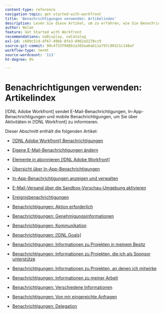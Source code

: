 ```yaml
---
content-type: reference
navigation-topic: get-started-with-workfront
title: 'Benachrichtigungen verwenden: Artikelindex'
description: Lesen Sie diese Artikel, um zu erfahren, wie Sie Benachrichtigungen in Adobe Workfront verwenden.
author: Nolan
feature: Get Started with Workfront
recommendations: noDisplay, noCatalog
exl-id: c609c51d-df67-49bb-8fe3-8962a5270cc9
source-git-commit: 90c4f33f988b2a303aa6ab11a797c90321c148af
workflow-type: tm+mt
source-wordcount: '113'
ht-degree: 0%

---
```


# Benachrichtigungen verwenden: Artikelindex

[!DNL Adobe Workfront] sendet E-Mail-Benachrichtigungen, In-App-Benachrichtigungen und mobile Benachrichtigungen, um Sie über Aktivitäten in [!DNL Workfront] zu informieren.

<!-- Audited: 01/2024 -->

Dieser Abschnitt enthält die folgenden Artikel:

* [[!DNL Adobe Workfront] Benachrichtigungen](../../workfront-basics/using-notifications/wf-notifications.md)
* [Eigene E-Mail-Benachrichtigungen ändern](../../workfront-basics/using-notifications/activate-or-deactivate-your-own-event-notifications.md)
* [Elemente in abonnieren [!DNL Adobe Workfront]](../../workfront-basics/using-notifications/subscribe-to-items-in-workfront.md)
* [Übersicht über In-App-Benachrichtigungen](../../workfront-basics/using-notifications/in-app-notifications-overview.md)
* [In-App-Benachrichtigungen anzeigen und verwalten](../../workfront-basics/using-notifications/view-and-manage-in-app-notifications.md)
* [E-Mail-Versand über die Sandbox-Vorschau-Umgebung aktivieren](../../workfront-basics/using-notifications/enable-delivery-emails-from-preview-sandbox-environment.md)
* [Ereignisbenachrichtigungen](../../workfront-basics/using-notifications/event-notifications.md)

  <!--
  <li data-mc-conditions="QuicksilverOrClassic.Draft mode"><a href="../../workfront-basics/using-notifications/opt-out-of-email-notifications.md" class="MCXref xref" xrefformat="{para}">Opt out of email notifications</a> </li>
  -->

* [Benachrichtigungen: Aktion erforderlich](../../workfront-basics/using-notifications/notifications-action-needed.md)
* [Benachrichtigungen: Genehmigungsinformationen](../../workfront-basics/using-notifications/notifications-approval-information.md)
* [Benachrichtigungen: Kommunikation](../../workfront-basics/using-notifications/notifications-communication.md)
* [Benachrichtigungen: [!DNL Goals]](../../workfront-basics/using-notifications/notifications-goals.md)
* [Benachrichtigungen: Informationen zu Projekten in meinem Besitz](../../workfront-basics/using-notifications/notifications-information-about-projects-i-own.md)
* [Benachrichtigungen: Informationen zu Projekten, die ich als Sponsor unterstütze](../../workfront-basics/using-notifications/notifications-information-about-projects-i-sponsor.md)
* [Benachrichtigungen: Informationen zu Projekten, an denen ich mitwirke](../../workfront-basics/using-notifications/notifications-information-about-projects-im-on.md)
* [Benachrichtigungen: Informationen zu meiner Arbeit](../../workfront-basics/using-notifications/notifications-information-about-work-assigned-to-me.md)
* [Benachrichtigungen: Verschiedene Informationen](../../workfront-basics/using-notifications/notifications-misc-information.md)
* [Benachrichtigungen: Von mir eingereichte Anfragen](../../workfront-basics/using-notifications/notifications-requests-i-have-made.md)
* [Benachrichtigungen: Delegation](../../workfront-basics/using-notifications/notifications-delegation.md)
